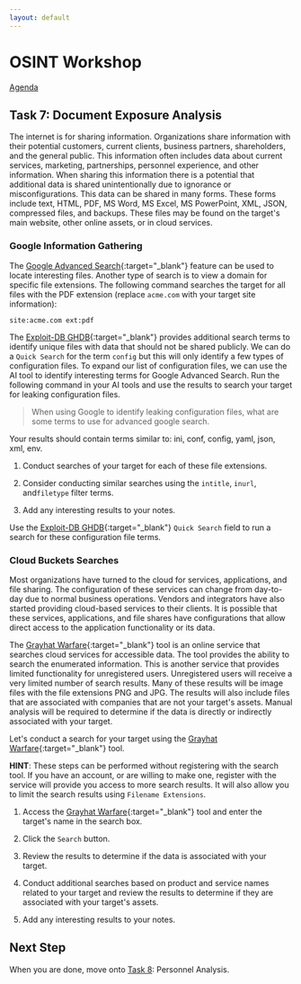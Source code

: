 ```yaml
---
layout: default
---
```


# OSINT Workshop
[Agenda](./index.md)

## Task 7: Document Exposure Analysis

The internet is for sharing information. Organizations share information with their potential customers, current clients, business partners, shareholders, and the general public. This information often includes data about current services, marketing, partnerships, personnel experience, and other information. When sharing this information there is a potential that additional data is shared unintentionally due to ignorance or misconfigurations. This data can be shared in many forms. These forms include text, HTML, PDF, MS Word, MS Excel, MS PowerPoint, XML, JSON, compressed files, and backups. These files may be found on the target's main website, other online assets, or in cloud services.

### Google Information Gathering

The [Google Advanced Search](https://www.google.co.uk/advanced_search){:target="_blank"} feature can be used to locate interesting files. Another type of search is to view a domain for specific file extensions. The following command searches the target for all files with the PDF extension (replace `acme.com` with your target site information):

```
site:acme.com ext:pdf
```

The [Exploit-DB GHDB](https://www.exploit-db.com/google-hacking-database){:target="_blank"} provides additional search terms to identify unique files with data that should not be shared publicly. We can do a `Quick Search` for the term `config` but this will only identify a few types of configuration files. To expand our list of configuration files, we can use the AI tool to identify interesting terms for Google Advanced Search. Run the following command in your AI tools and use the results to search your target for leaking configuration files.

> When using Google to identify leaking configuration files, what are some terms to use for advanced google search.

Your results should contain terms similar to: ini, conf, config, yaml, json, xml, env.

1. Conduct searches of your target for each of these file extensions.

2. Consider conducting similar searches using the `intitle`, `inurl`, and`filetype` filter terms.

3. Add any interesting results to your notes.

Use the [Exploit-DB GHDB](https://www.exploit-db.com/google-hacking-database){:target="_blank"} `Quick Search` field to run a search for these configuration file terms. 

### Cloud Buckets Searches

Most organizations have turned to the cloud for services, applications, and file sharing. The configuration of these services can change from day-to-day due to normal business operations. Vendors and integrators have also started providing cloud-based services to their clients. It is possible that these services, applications, and file shares have configurations that allow direct access to the application functionality or its data.

The [Grayhat Warfare](https://grayhatwarfare.com/){:target="_blank"} tool is an online service that searches cloud services for accessible data. The tool provides the ability to search the enumerated information. This is another service that provides limited functionality for unregistered users. Unregistered users will receive a very limited number of search results. Many of these results will be image files with the file extensions PNG and JPG. The results will also include files that are associated with companies that are not your target's assets. Manual analysis will be required to determine if the data is directly or indirectly associated with your target.

Let's conduct a search for your target using the [Grayhat Warfare](https://grayhatwarfare.com/){:target="_blank"} tool.

**HINT**: These steps can be performed without registering with the search tool. If you have an account, or are willing to make one, register with the service will provide you access to more search results. It will also allow you to limit the search results using `Filename Extensions`.

1. Access the [Grayhat Warfare](https://grayhatwarfare.com/){:target="_blank"} tool and enter the target's name in the search box.

2. Click the `Search` button.

3. Review the results to determine if the data is associated with your target.

4. Conduct additional searches based on product and service names related to your target and review the results to determine if they are associated with your target's assets.

5. Add any interesting results to your notes.

## Next Step

When you are done, move onto [Task 8](task8.md): Personnel Analysis.